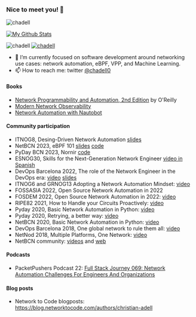 ### Nice to meet you! 👋

<p align="left"> <img src="https://komarev.com/ghpvc/?username=beholdenkey&label=Profile%20views&color=0e75b6&style=flat" alt="chadell" /> </p>

[![My Github Stats](https://github-readme-stats.vercel.app/api?username=chadell&count_private=true&show_icons=true&include_all_commits=true&theme=vision-friendly-dark)](https://github.com/anuraghazra/github-readme-stats)

<p><img align="left" src="https://github-readme-stats.vercel.app/api/top-langs?username=chadell&show_icons=true&locale=en&layout=compact" alt="chadell" /></p>

<p align="left"> <a href="https://github.com/ryo-ma/github-profile-trophy"><img src="https://github-profile-trophy.vercel.app/?username=chadell" alt="chadell" /></a> </p>

- 🔭 I’m currently focused on software development around networking use cases: network automation, eBPF, VPP, and Machine Learning.
- 📫 How to reach me: twitter [@chadell0](https://twitter.com/chadell0)

#### Books

- [Network Programmability and Automation, 2nd Edition](https://learning.oreilly.com/library/view/network-programmability-and/9781098110826/) by O'Reilly
- [Modern Network Observability](https://www.amazon.com/Modern-Network-Observability-hands-open-source/dp/1835081061)
- [Network Automation with Nautobot](https://www.amazon.com/Network-Automation-Nautobot-data-driven-networking/dp/1837637865)

#### Community participation

- ITNOG8, Desing-Driven Network Automation [slides](https://www.itnog.it/itnog8/files/2--christian-pc-Design-Driven%20SoT%20-%20ITNOG8.pdf)
- NetBCN 2023, eBPF 101 [slides](https://github.com/chadell/ebpf-playground/blob/main/ebpf101.pdf) [code](https://github.com/chadell/ebpf-playground)
- PyDay BCN 2023, Nornir [code](https://github.com/chadell/nornir-playground)
- ESNOG30, Skills for the Next-Generation Network Engineer [video in Spanish](https://www.youtube.com/live/JBllW9xCwuo?si=5HkMVXozBuVkjVAH&t=3718)
- DevOps Barcelona 2022, The role of the Network Engineer in the DevOps era: [video](https://www.youtube.com/watch?v=KTwFQ5qJciQ) [slides](./slides/22_11_04_devops_barcelona.pdf)
- ITNOG6 and GRNOG13 Adopting a Network Automation Mindset: [video](https://diavlos.grnet.gr/room/3152?eventid=12805&vod=11454_session)
- FOSSASIA 2022, Open Source Network Automation in 2022
- FOSDEM 2022, Open Source Network Automation in 2022: [video](http://mirroronet.pl/pub/mirrors/video.fosdem.org/2022/M.misc/misc_network_automation.mp4)
- RIPE82 2021, How to Handle your Circuits Proactively: [video](https://ripe82.ripe.net/archives/video/516/)
- Pyday 2020, Basic Network Automation in Python: [video](https://www.youtube.com/watch?v=Se3FmYvn6sM)
- Pyday 2020, Retrying, a better way: [video](https://www.youtube.com/watch?v=kwa58dEhPNY)
- NetBCN 2020, Basic Network Automation in Python: [video](https://www.youtube.com/watch?v=aYsaAluW2BQ)
- DevOps Barcelona 2018, One global network to rule them all: [video](https://www.youtube.com/watch?v=PWKEmmsL--Y)
- NetNod 2018, Multiple Platforms, One Network: [video](https://www.youtube.com/watch?v=TMKG8dww9Fc)
- NetBCN community: [videos](https://www.youtube.com/channel/UCIQmXh7HgpjVIlSwbkODS_A) and [web](https://www.netbcn.cat/)

#### Podcasts

- PacketPushers Podcast 22: [Full Stack Journey 069: Network Automation Challenges For Engineers And Organizations](https://packetpushers.net/podcast/full-stack-journey-069-network-automation-challenges-for-engineers-and-organizations)
  
#### Blog posts

- Network to Code blogposts: https://blog.networktocode.com/authors/christian-adell

